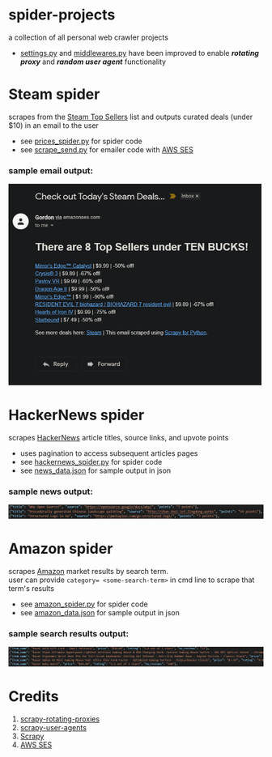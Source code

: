 # spider-projects
 a collection of all personal web crawler projects<br/>
 - [settings.py](forfun/forfun/settings.py) and [middlewares.py](forfun/forfun/middlewares.py) have been improved to enable ***rotating proxy*** and ***random user agent*** functionality

# Steam spider
scrapes from the [Steam Top Sellers](https://store.steampowered.com/search/?filter=topsellers) list and outputs curated deals (under $10) in an email to the user<br/>
- see [prices_spider.py](forfun/forfun/spiders/prices_spider.py) for spider code<br/>
- see [scrape_send.py](forfun/forfun/other_scripts/scrape_send.py) for emailer code with [AWS SES](https://docs.aws.amazon.com/ses/latest/DeveloperGuide/Welcome.html)<br/>

### sample email output:
<img src="images/steam-sample-output.png" width="500">


# HackerNews spider
scrapes [HackerNews](https://news.ycombinator.com/) article titles, source links, and upvote points<br/>
- uses pagination to access subsequent articles pages
- see [hackernews_spider.py](forfun/forfun/spiders/hackernews_spider.py) for spider code<br/>
- see [news_data.json](forfun/news_data.json) for sample output in json  

### sample news output:
<img src="images/hackernews-sample-output.png" width="750">


# Amazon spider
scrapes [Amazon](https://www.amazon.com/) market results by search term.<br/>
user can provide `category= <some-search-term>` in cmd line to scrape that term's results<br/> 
- see [amazon_spider.py](forfun/forfun/spiders/amazon_spider.py) for spider code<br/>
- see [amazon_data.json](forfun/amazon_data.json) for sample output in json

### sample search results output:
<img src="images/amazon-sample-output.png" width="750">


# Credits
1. [scrapy-rotating-proxies](https://github.com/TeamHG-Memex/scrapy-rotating-proxies)
2. [scrapy-user-agents](https://github.com/hyan15/crawler-demo/tree/master/crawling-basic/scrapy_user_agents)
3. [Scrapy](https://scrapy.org/)
4. [AWS SES](https://docs.aws.amazon.com/ses/latest/DeveloperGuide/Welcome.html)













